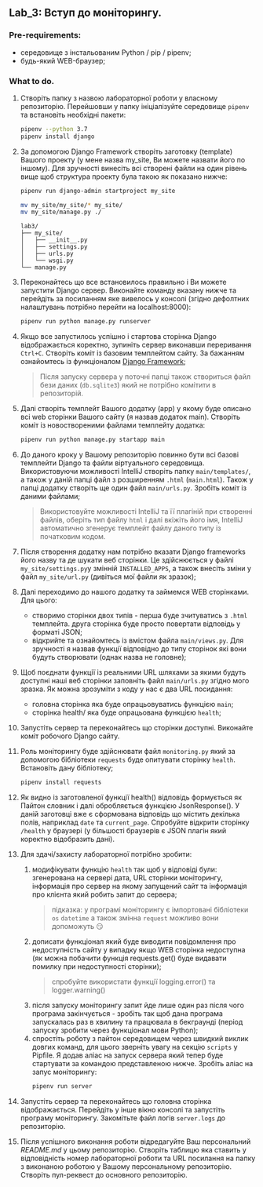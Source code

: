 ## Lab_3: Вступ до моніторингу.
### Pre-requirements:
- середовище з інстальованим Python / pip / pipenv;
- будь-який WEB-браузер;

### What to do.
1. Створіть папку з назвою лабораторної роботи у власному репозиторію. Перейшовши у папку ініціалізуйте середовище `pipenv` та встановіть необхідні пакети:
    ```bash
    pipenv --python 3.7
    pipenv install django
    ```
1. За допомогою Django Framework створіть заготовку (template) Вашого проекту  (у мене назва my_site, Ви можете назвати його по іншому). Для зручності винесіть всі створені файли на один рівень вище щоб структура проекту була такою як показано нижче: 
    ```bash
    pipenv run django-admin startproject my_site
    
    mv my_site/my_site/* my_site/
    mv my_site/manage.py ./
    ```
    ```text
    lab3/
    ├── my_site/
    │   ├── __init__.py
    │   ├── settings.py
    │   ├── urls.py
    │   └── wsgi.py
    └── manage.py
    ```
1. Переконайтесь що все встановилось правильно і Ви можете запустити Django сервер. Виконайте команду вказану нижче та перейдіть за посиланням яке вивелось у консолі (згідно дефолтних налаштувань потрібно перейти на localhost:8000):
    ```bash
    pipenv run python manage.py runserver
    ```
1. Якщо все запустилось успішно і стартова сторінка Django відображається коректно, зупиніть сервер виконавши переривання `Ctrl+C`. Створіть коміт із базовим темплейтом сайту. За бажанням ознайомтесь із функціоналом [Django Framework](https://www.djangoproject.com/);
    > Після запуску сервера у поточні папці також створиться файл бези даних (`db.sqlite3`) який не потрібно комітити в репозиторій.
1. Далі створіть темплейт Вашого додатку (app) у якому буде описано всі web сторінки Вашого сайту (я назвав додаток main). Створіть коміт із новоствореними файлами темплейту додатка:
    ```bash
    pipenv run python manage.py startapp main
    ```
1. До даного кроку у Вашому репозиторію повинно бути всі базові темплейти Django та файли віртуального середовища. Використовуючи можливості IntelliJ створіть папку `main/templates/`, а також у даній папці файл з розширенням `.html` (`main.html`). Також у папці додатку створіть ще один файл `main/urls.py`. Зробіть коміт із даними файлами;
    > Використовуйте можливості IntelliJ та її плагіній при створенні файлів, оберіть тип файлу `html` і далі вкіжіть його імя, IntelliJ автоматично згенерує темплейт файлу даного типу із початковим кодом.
1. Після створення додатку нам потрібно вказати Django frameworks його назву та де шукати веб сторінки. Це здійснюється у файлі `my_site/settings.py`у змінній `INSTALLED_APPS`, а також внесіть зміни у файл `my_site/url.py` (дивіться мої файли як зразок);
1. Далі переходимо до нашого додатку та займемся WEB сторінками. Для цього:
    - створимо сторінки двох типів - перша буде зчитуватись з `.html` темплейта. друга сторінка буде просто повертати відповідь у форматі JSON;
    - відкрийте та ознайомтесь із вмістом файла `main/views.py`. Для зручності я назвав функції відповідно до типу сторінок які вони будуть створювати (однак назва не головне);
     
1. Щоб поєднати функції із реальними URL шляхами за якими будуть доступні наші веб сторінки заповніть файл `main/urls.py` згідно мого зразка. Як можна зрозуміти з коду у нас є два URL посидання:
    - головна сторінка яка буде опрацьовуватись функцією `main`;
    - сторінка health/ яка буде опрацьована функцією `health`;
1. Запустіть сервер та переконайтесь що сторінки доступні. Виконайте коміт робочого Django сайту.
1. Роль моніторингу буде здійснювати файл `monitoring.py` який за допомогою бібліотеки `requests` буде опитувати сторінку `health`. Встановіть дану бібліотеку;
    ```bash
    pipenv install requests
    ```
1. Як видно із заготовленої функції health() відповідь формується як Пайтон словник і далі обробляється функцією JsonResponse(). У даній заготовці вже є сформована відповідь що містить декілька полів, наприклад `date` та `current_page`. Спробуйте відкрити сторінку `/health` у браузері (у більшості браузерів є JSON плагін який коректно відобразить дані).
1. Для здачі/захисту лабораторної потрібно зробити:
    1. модифікувати функцію `health` так щоб у відповіді були: згенерована на сервері дата, URL сторінки моніторингу, інформація про сервер на якому запущений сайт та інформація про клієнта який робить запит до сервера;
        > підказка: у програмі моніторингу є імпортовані бібліотеки `os` `datetime` а також змінна `request` можливо вони допоможуть :smirk:
    1. дописати функціонал який буде виводити повідомлення про недоступність сайту у випадку якщо WEB сторінка недоступна (як можна побачити функція requests.get() буде видавати помилку при недоступності сторінки);
        > спробуйте використати функції logging.error() та logger.warning()
    1. після запуску моніторингу запит йде лише один раз після чого програма закінчується - зробіть так щоб дана програма запускалась раз в хвилину та працювала в бекграунді (період запуску зробити через функціонал мови Python);
    1. спростіть роботу з пайтон середовищем через швидкий виклик довгих команд, для цього зверніть увагу на секцію `scripts` у Pipfile. Я додав аліас на запуск сервера який тепер буде стартувати за командою представленою нижче. Зробіть аліас на запус моніторингу:
        ```bash
        pipenv run server
        ```
1. Запустіть сервер та переконайтесь що головна сторінка відображається. Перейдіть у інше вікно консолі та запустіть програму моніторингу. Закомітьте файл логів `server.logs` до репозиторію. 
1. Після успішного виконання роботи відредагуйте Ваш персональний _README.md_ у цьому репозиторію. Створіть таблицю яка ставить у відповідність номер лабораторної роботи та URL посилання на папку з виконаною роботою у Вашому персональному репозиторію. Створіть пул-реквест до основного репозиторію.
